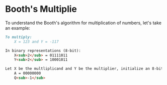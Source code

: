 # Booth's Multiplie

To understand the Booth's algorithm for multiplication of numbers, let's take an example:

```md
To multiply: 
	X = 123 and Y = -117

In binary representations (8-bit):
	X<sub>2</sub> = 01111011
	Y<sub>2</sub> = 10001011

Let X be the multliplicand and Y be the multiplier, initialize an 8-bit binary number A with 0 and a 1-bit binary number also with 0
	A = 00000000
	Q<sub>-1</sub>



```
